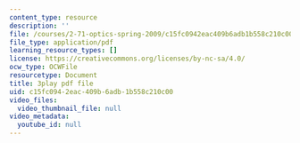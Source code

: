 ```yaml
---
content_type: resource
description: ''
file: /courses/2-71-optics-spring-2009/c15fc0942eac409b6adb1b558c210c00_LDlGKU0ryQ8.pdf
file_type: application/pdf
learning_resource_types: []
license: https://creativecommons.org/licenses/by-nc-sa/4.0/
ocw_type: OCWFile
resourcetype: Document
title: 3play pdf file
uid: c15fc094-2eac-409b-6adb-1b558c210c00
video_files:
  video_thumbnail_file: null
video_metadata:
  youtube_id: null
---
```


